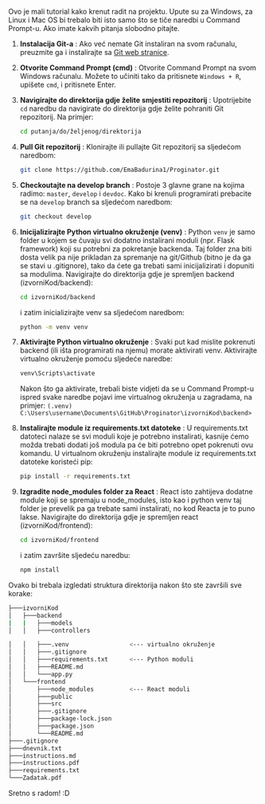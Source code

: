 Ovo je mali tutorial kako krenut radit na projektu. Upute su za Windows, za Linux i Mac OS bi trebalo biti isto samo što se tiče naredbi u Command Prompt-u. Ako imate kakvih pitanja slobodno pitajte.

1. **Instalacija Git-a** :
   Ako već nemate Git instaliran na svom računalu, preuzmite ga i instalirajte sa [Git web stranice](https://git-scm.com/downloads).
1. **Otvorite Command Prompt (cmd)** :
   Otvorite Command Prompt na svom Windows računalu. Možete to učiniti tako da pritisnete `Windows + R`, upišete `cmd`, i pritisnete Enter.
1. **Navigirajte do direktorija gdje želite smjestiti repozitorij** :
   Upotrijebite `cd` naredbu da navigirate do direktorija gdje želite pohraniti Git repozitorij. Na primjer:

   ```bash
   cd putanja/do/željenog/direktorija
   ```

1. **Pull Git repozitorij** :
   Klonirajte ili pullajte Git repozitorij sa sljedećom naredbom:

   ```bash
   git clone https://github.com/EmaBadurina1/Proginator.git
   ```
1. **Checkoutajte na develop branch** :
   Postoje 3 glavne grane na kojima radimo: `master`, `develop` i `devdoc`. Kako bi krenuli programirati prebacite se na `develop` branch sa sljedećom naredbom:

   ```bash
   git checkout develop
   ```

1. **Inicijalizirajte Python virtualno okruženje (venv)** :
   Python `venv` je samo folder u kojem se čuvaju svi dodatno instalirani moduli (npr. Flask framework) koji su potrebni za pokretanje backenda. Taj folder zna biti dosta velik pa nije prikladan za spremanje na git/Github (bitno je da ga se stavi u .gitignore), tako da ćete ga trebati sami inicijalizirati i dopuniti sa modulima.
   Navigirajte do direktorija gdje je spremljen backend (izvorniKod/backend):
   ```bash
   cd izvorniKod/backend
   ```

   i zatim inicializirajte venv sa sljedećom naredbom:

   ```bash
   python -m venv venv
   ```

1. **Aktivirajte Python virtualno okruženje** :
   Svaki put kad mislite pokrenuti backend (ili išta programirati na njemu) morate aktivirati venv.
   Aktivirajte virtualno okruženje pomoću sljedeće naredbe:

   ```bash
   venv\Scripts\activate
   ```

   Nakon što ga aktivirate, trebali biste vidjeti da se u Command Prompt-u ispred svake naredbe pojavi ime virtualnog okruženja u zagradama, na primjer: 
   `(.venv) C:\Users\username\Documents\GitHub\Proginator\izvorniKod\backend>`


1. **Instalirajte module iz requirements.txt datoteke** :
   U requirements.txt datoteci nalaze se svi moduli koje je potrebno instalirati, kasnije ćemo možda trebati dodati još modula pa će biti potrebno opet pokrenuti ovu komandu.
   U virtualnom okruženju instalirajte module iz requirements.txt datoteke koristeći pip:

   ```bash
   pip install -r requirements.txt
   ```

1. **Izgradite node_modules folder za React** :
   React isto zahtijeva dodatne module koji se spremaju u node_modules, isto kao i python venv taj folder je prevelik pa ga trebate sami instalirati, no kod Reacta je to puno lakse. 
   Navigirajte do direktorija gdje je spremljen react (izvorniKod/frontend):
   ```bash
   cd izvorniKod/frontend
   ```
   i zatim završite sljedeću naredbu:

   ```bash
   npm install
   ```
Ovako bi trebala izgledati struktura direktorija nakon što ste završili sve korake:
```bash
├───izvorniKod
│   ├───backend
|   |   ├───models
│   │   ├───controllers

│   │   ├───.venv                 <--- virtualno okruženje
│   │   ├───.gitignore
│   │   ├───requirements.txt      <--- Python moduli
│   │   ├───README.md
│   │   └───app.py
│   └───frontend
│       ├───node_modules          <--- React moduli
│       ├───public
│       ├───src
│       ├───.gitignore
│       ├───package-lock.json
│       ├───package.json
│       └───README.md
├───.gitignore
├───dnevnik.txt
├───instructions.md
├───instructions.pdf
├───requirements.txt
└───Zadatak.pdf
```

Sretno s radom! :D